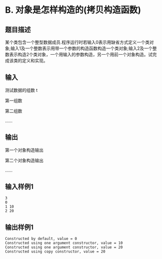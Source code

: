 # B. 对象是怎样构造的(拷贝构造函数)

## 题目描述

某个类包含一个整型数据成员.程序运行时若输入0表示用缺省方式定义一个类对象;输入1及一个整数表示用带一个参数的构造函数构造一个类对象;输入2及一个整数表示构造2个类对象，一个用输入的参数构造，另一个用前一个对象构造。试完成该类的定义和实现。



## 输入

测试数据的组数 t

第一组数

第二组数

......

 

## 输出

第一个对象构造输出

第二个对象构造输出

......



## 输入样例1 

```
3
0
1 10
2 20
```

## 输出样例1

```
Constructed by default, value = 0
Constructed using one argument constructor, value = 10
Constructed using one argument constructor, value = 20
Constructed using copy constructor, value = 20
```

